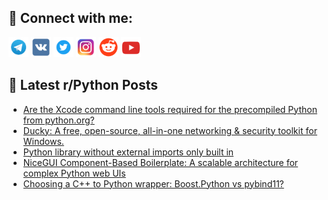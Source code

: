 ## 🔎 Connect with me:
[<img src="https://github.com/bullbesh/bullbesh/blob/main/images/Telegram.png" width="32" height="32" />](https://t.me/bullbesh)
[<img src="https://github.com/bullbesh/bullbesh/blob/main/images/VK.png" width="32" height="32" />](https://vk.com/bullbesh)
[<img src="https://github.com/bullbesh/bullbesh/blob/main/images/Twitter.png" width="32" height="32" />](https://twitter.com/bullbesh1)
[<img src="https://github.com/bullbesh/bullbesh/blob/main/images/Instagram.png" width="32" height="32" />](https://www.instagram.com/bullbesh)
[<img src="https://github.com/bullbesh/bullbesh/blob/main/images/Reddit.png" width="32" height="32" />](https://www.reddit.com/user/bullbesh)
[<img src="https://github.com/bullbesh/bullbesh/blob/main/images/YouTube.png" width="32" height="32" />](https://www.youtube.com/channel/UCtfjRs6uzgq5mfm8S06WTcg)

## 📕 Latest r/Python Posts
<!-- BLOG-POST-LIST:START -->
- [Are the Xcode command line tools required for the precompiled Python from python.org?](https://www.reddit.com/r/Python/comments/1nsj68m/are_the_xcode_command_line_tools_required_for_the/)
- [Ducky: A free, open-source, all-in-one networking &amp; security toolkit for Windows.](https://www.reddit.com/r/Python/comments/1nsj4cy/ducky_a_free_opensource_allinone_networking/)
- [Python library without external imports only built in](https://www.reddit.com/r/Python/comments/1nsiw9i/python_library_without_external_imports_only/)
- [NiceGUI Component-Based Boilerplate: A scalable architecture for complex Python web UIs](https://www.reddit.com/r/Python/comments/1nsi5sh/nicegui_componentbased_boilerplate_a_scalable/)
- [Choosing a C++ to Python wrapper: Boost.Python vs pybind11?](https://www.reddit.com/r/Python/comments/1nsceni/choosing_a_c_to_python_wrapper_boostpython_vs/)
<!-- BLOG-POST-LIST:END -->
